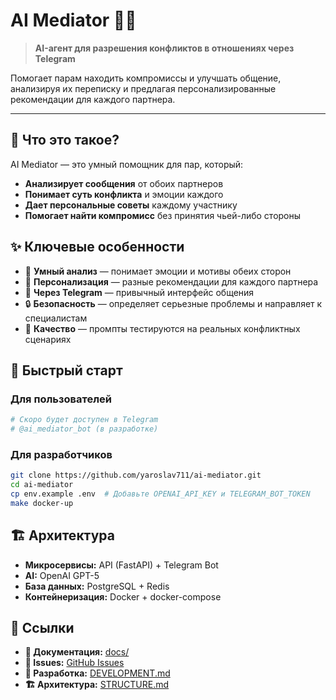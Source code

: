 # AI Mediator 🤖💕

> **AI-агент для разрешения конфликтов в отношениях через Telegram**

Помогает парам находить компромиссы и улучшать общение, анализируя их переписку и предлагая персонализированные рекомендации для каждого партнера.

---

## 🎯 Что это такое?

AI Mediator — это умный помощник для пар, который:
- **Анализирует сообщения** от обоих партнеров 
- **Понимает суть конфликта** и эмоции каждого
- **Дает персональные советы** каждому участнику
- **Помогает найти компромисс** без принятия чьей-либо стороны

## ✨ Ключевые особенности

- 🧠 **Умный анализ** — понимает эмоции и мотивы обеих сторон
- 🎯 **Персонализация** — разные рекомендации для каждого партнера  
- 🤖 **Через Telegram** — привычный интерфейс общения
- 🔒 **Безопасность** — определяет серьезные проблемы и направляет к специалистам
- 🧪 **Качество** — промпты тестируются на реальных конфликтных сценариях

## 🚀 Быстрый старт

### Для пользователей
```bash
# Скоро будет доступен в Telegram
# @ai_mediator_bot (в разработке)
```

### Для разработчиков
```bash
git clone https://github.com/yaroslav711/ai-mediator.git
cd ai-mediator
cp env.example .env  # Добавьте OPENAI_API_KEY и TELEGRAM_BOT_TOKEN
make docker-up
```

## 🏗️ Архитектура

- **Микросервисы:** API (FastAPI) + Telegram Bot
- **AI:** OpenAI GPT-5
- **База данных:** PostgreSQL + Redis
- **Контейнеризация:** Docker + docker-compose

## 🔗 Ссылки

- **📖 Документация:** [docs/](docs/)
- **🐛 Issues:** [GitHub Issues](https://github.com/yaroslav711/ai-mediator/issues)
- **🚀 Разработка:** [DEVELOPMENT.md](docs/DEVELOPMENT.md)
- **🏗️ Архитектура:** [STRUCTURE.md](docs/STRUCTURE.md)